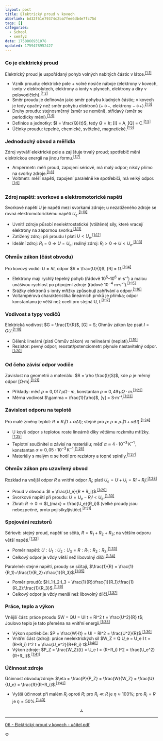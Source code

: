 ```yaml
---
layout: post
title: Elektrický proud v kovech
abbrlink: bd32f61e79374c2ba7fee6db4e7fc75d
tags: []
categories:
  - School
  - semfyz
date: 1758866931078
updated: 1759478952427
---
```


### Co je elektrický proud

Elektrický proud je uspořádaný pohyb volných nabitých částic v látce.<sup>[\[1:1\]](#fn1)</sup>

- Vznik proudu: elektrické pole + volné nosiče náboje (elektrony v kovech, ionty v elektrolytech, elektrony a ionty v plynech, elektrony a díry v polovodičích).<sup>[\[1:2\]](#fn1)</sup>
- Směr proudu je definován jako směr pohybu kladných částic; v kovech je tedy opačný než směr pohybu elektronů (+→−, elektrony −→+).<sup>[\[1:3\]](#fn1)</sup>
- Druhy proudu: stejnosměrný (směr se nemění), střídavý (směr se periodicky mění).<sup>[\[1:4\]](#fn1)</sup>
- Definice a jednotky: $I = \frac{Q}{t}$, tedy $Q = It$; \[I] = A, \[Q] = C.<sup>[\[1:5\]](#fn1)</sup>
- Účinky proudu: tepelné, chemické, světelné, magnetické.<sup>[\[1:6\]](#fn1)</sup>

### Jednoduchý obvod a měřidla

Zdroj vytváří elektrické pole a zajišťuje trvalý proud; spotřebič mění elektrickou energii na jinou formu.<sup>[\[1:7\]](#fn1)</sup>

- Ampérmetr: měří proud, zapojení sériově, má malý odpor; nikdy přímo na svorky zdroje.<sup>[\[1:8\]](#fn1)</sup>
- Voltmetr: měří napětí, zapojení paralelně ke spotřebiči, má velký odpor.<sup>[\[1:9\]](#fn1)</sup>

### Zdroj napětí: svorkové a elektromotorické napětí

Svorkové napětí U je napětí mezi svorkami zdroje; u nezatíženého zdroje se rovná elektromotorickému napětí $U_e$.<sup>[\[1:10\]](#fn1)</sup>

- Uvnitř zdroje působí neelektrostatické (vtištěné) síly, které vracejí elektrony na zápornou svorku.<sup>[\[1:11\]](#fn1)</sup>
- Zatížený zdroj: při proudu $I$ platí $U < U_e$.<sup>[\[1:12\]](#fn1)</sup>
- Ideální zdroj: $R_i = 0$ ⇒ $U = U_e$; reálný zdroj: $R_i > 0$ ⇒ $U < U_e$.<sup>[\[1:13\]](#fn1)</sup>

### Ohmův zákon (část obvodu)

Pro kovový vodič: $U = RI$, odpor $R = \frac{U}{I}$, \[R] = Ω.<sup>[\[1:14\]](#fn1)</sup>

- Elektrony mají rychlý tepelný pohyb (řádově $10^{5}–10^{6}$ m·s⁻¹) a malou unášivou rychlost po připojení zdroje (řádově $10^{-4}$ m·s⁻¹).<sup>[\[1:15\]](#fn1)</sup>
- Srážky elektronů s ionty mřížky způsobují zahřívání a odpor.<sup>[\[1:16\]](#fn1)</sup>
- Voltampérová charakteristika lineárních prvků je přímka; odpor konstantanu je větší než oceli pro stejná U, I.<sup>[\[1:17\]](#fn1)</sup>

### Vodivost a typy vodičů

Elektrická vodivost $G = \frac{1}{R}$, \[G] = S; Ohmův zákon lze psát $I = GU$.<sup>[\[1:18\]](#fn1)</sup>

- Dělení: lineární (platí Ohmův zákon) vs nelineární (neplatí).<sup>[\[1:19\]](#fn1)</sup>
- Rezistor: pevný odpor; reostat/potenciometr: plynule nastavitelný odpor.<sup>[\[1:20\]](#fn1)</sup>

### Od čeho závisí odpor vodiče

Závislost na geometrii a materiálu: $R = \rho \frac{l}{S}$, kde $\rho$ je měrný odpor \[Ω·m].<sup>[\[1:21\]](#fn1)</sup>

- Příklady: měď $\rho \approx 0{,}017\,\mu\Omega\cdot m$, konstantan $\rho \approx 0{,}49\,\mu\Omega\cdot m$.<sup>[\[1:22\]](#fn1)</sup>
- Měrná vodivost $\gamma = \frac{1}{\rho}$, \[γ] = S·m⁻¹.<sup>[\[1:23\]](#fn1)</sup>

### Závislost odporu na teplotě

Pro malé změny teplot: $R = R_1(1 + \alpha \Delta t)$; stejně pro $\rho$: $\rho = \rho_1(1 + \alpha \Delta t)$.<sup>[\[1:24\]](#fn1)</sup>

- U kovů odpor s teplotou roste lineárně díky většímu rozkmitu mřížky.<sup>[\[1:25\]](#fn1)</sup>
- Teplotní součinitel α závisí na materiálu; měď $\alpha \approx 4\cdot10^{-3}\,\text{K}^{-1}$, konstantan $\alpha \approx 0{,}05\cdot10^{-3}\,\text{K}^{-1}$.<sup>[\[1:26\]](#fn1)</sup>
- Materiály s malým α se hodí pro rezistory a topné spirály.<sup>[\[1:27\]](#fn1)</sup>

### Ohmův zákon pro uzavřený obvod

Rozklad na vnější odpor $R$ a vnitřní odpor $R_i$; platí $U_e = U + U_i = RI + R_i I$.<sup>[\[1:28\]](#fn1)</sup>

- Proud v obvodu: $I = \frac{U_e}{R + R_i}$.<sup>[\[1:29\]](#fn1)</sup>
- Svorkové napětí při proudu: $U = U_e - R_i I < U_e$.<sup>[\[1:30\]](#fn1)</sup>
- Zkrat: $R \to 0$ ⇒ $I_{max} = \frac{U_e}{R_i}$ (velké proudy jsou nebezpečné, proto pojistky/jističe).<sup>[\[1:31\]](#fn1)</sup>

### Spojování rezistorů

Sériově: stejný proud, napětí se sčítá, $R = R_1 + R_2 + R_3$; na větším odporu větší napětí.<sup>[\[1:32\]](#fn1)</sup>

- Poměr napětí: $U:U_1:U_2:U_3 = R:R_1:R_2:R_3$.<sup>[\[1:33\]](#fn1)</sup>
- Celkový odpor je vždy větší než libovolný dílčí.<sup>[\[1:34\]](#fn1)</sup>

Paralelně: stejné napětí, proudy se sčítají, $\frac{1}{R} = \frac{1}{R_1}+\frac{1}{R_2}+\frac{1}{R_3}$.<sup>[\[1:35\]](#fn1)</sup>

- Poměr proudů: $I:I_1:I_2:I_3 = \frac{1}{R}:\frac{1}{R_1}:\frac{1}{R_2}:\frac{1}{R_3}$.<sup>[\[1:36\]](#fn1)</sup>
- Celkový odpor je vždy menší než libovolný dílčí.<sup>[\[1:37\]](#fn1)</sup>

### Práce, teplo a výkon

Vnější část: práce proudu $W = QU = UI t = RI^2 t = \frac{U^2}{R} t$; Joulovo teplo je tato přeměna na vnitřní energii.<sup>[\[1:38\]](#fn1)</sup>

- Výkon spotřebiče: $P = \frac{W}{t} = UI = RI^2 = \frac{U^2}{R}$.<sup>[\[1:39\]](#fn1)</sup>
- Vnitřní část (zdroj): práce neelektrických sil $W_Z = Q U_e = U_e I t = (R+R_i) I^2 t = \frac{U_e^2}{R+R_i} t$.<sup>[\[1:40\]](#fn1)</sup>
- Výkon zdroje: $P_Z = \frac{W_Z}{t} = U_e I = (R+R_i) I^2 = \frac{U_e^2}{R+R_i}$.<sup>[\[1:41\]](#fn1)</sup>

### Účinnost zdroje

Účinnost obvodu/zdroje: $\eta = \frac{P}{P_Z} = \frac{W}{W_Z} = \frac{U}{U_e} = \frac{R}{R+R_i}$.<sup>[\[1:42\]](#fn1)</sup>

- Vyšší účinnost při malém $R_i$ oproti $R$; pro $R_i \ll R$ je $\eta \approx 100\%$; pro $R_i = R$ je $\eta = 50\%$.<sup>[\[1:43\]](#fn1)</sup>

<div align="center">⁂</div>

***

[06 - Elektrický proud v kovech - učitel.pdf](/resources/0f8177a66df24dc6a329578a80b94e1b.pdf)

⚙️
